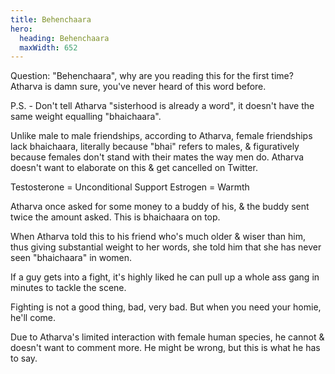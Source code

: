 ```yaml
---
title: Behenchaara
hero:
  heading: Behenchaara
  maxWidth: 652
---
```

Question: "Behenchaara", why are you reading this for the first time? Atharva is damn sure, you've never heard of this word before. 

P.S. - Don't tell Atharva "sisterhood is already a word", it doesn't have the same weight equalling "bhaichaara".  

Unlike male to male friendships, according to Atharva, female friendships lack bhaichaara, literally because "bhai" refers to males, & figuratively because females don't stand with their mates the way men do. Atharva doesn't want to elaborate on this & get cancelled on Twitter.

Testosterone = Unconditional Support 
Estrogen = Warmth

Atharva once asked for some money to a buddy of his, & the buddy sent twice the amount asked. This is bhaichaara on top. 

When Atharva told this to his friend who's much older & wiser than him, thus giving substantial weight to her words, she told him that she has never seen "bhaichaara" in women. 

If a guy gets into a fight, it's highly liked he can pull up a whole ass gang in minutes to tackle the scene. 

Fighting is not a good thing, bad, very bad. But when you need your homie, he'll come. 

Due to Atharva's limited interaction with female human species, he cannot & doesn't want to comment more. He might be wrong, but this is what he has to say.
